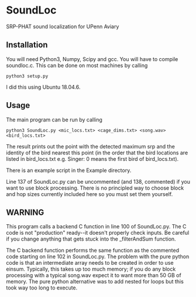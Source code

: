 # SoundLoc

SRP-PHAT sound localization for UPenn Aviary

## Installation

You will need Python3, Numpy, Scipy and gcc.
You will have to compile soundloc.c. This can be done on most machines by calling
```
python3 setup.py
```
I did this using Ubuntu 18.04.6. 

## Usage

The main program can be run by calling
```
python3 SoundLoc.py <mic_locs.txt> <cage_dims.txt> <song.wav> <bird_locs.txt>
```
The result prints out the point with the detected maximum srp and the identity of the bird nearest this point (in the order that the bird locations are listed in bird_locs.txt e.g. Singer: 0 means the first bird of bird_locs.txt).

There is an example script in the Example directory.

Line 137 of SoundLoc.py can be uncommented (and 138, commented) if you want to use block processing. There is no principled way to choose block and hop sizes currently included here so you must set them yourself.

## WARNING

This program calls a backend C function in line 100 of SoundLoc.py. The C code is not "production" ready--it doesn't properly check inputs. Be careful if you change anything that gets stuck into the \_filterAndSum function.

The C backend function performs the same function as the commented code starting on line 102 in SoundLoc.py. The problem with the pure python code is that an intermediate array needs to be created in order to use einsum. Typically, this takes up too much memory; if you do any block processing with a typical song.wav expect it to want more than 50 GB of memory. The pure python alternative was to add nested for loops but this took way too long to execute.

